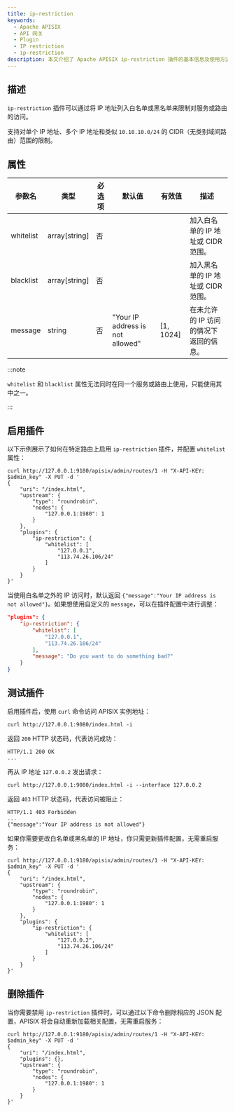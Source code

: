```yaml
---
title: ip-restriction
keywords:
  - Apache APISIX
  - API 网关
  - Plugin
  - IP restriction
  - ip-restriction
description: 本文介绍了 Apache APISIX ip-restriction 插件的基本信息及使用方法。
---
```


<!--
#
# Licensed to the Apache Software Foundation (ASF) under one or more
# contributor license agreements.  See the NOTICE file distributed with
# this work for additional information regarding copyright ownership.
# The ASF licenses this file to You under the Apache License, Version 2.0
# (the "License"); you may not use this file except in compliance with
# the License.  You may obtain a copy of the License at
#
#     http://www.apache.org/licenses/LICENSE-2.0
#
# Unless required by applicable law or agreed to in writing, software
# distributed under the License is distributed on an "AS IS" BASIS,
# WITHOUT WARRANTIES OR CONDITIONS OF ANY KIND, either express or implied.
# See the License for the specific language governing permissions and
# limitations under the License.
#
-->

## 描述

`ip-restriction` 插件可以通过将 IP 地址列入白名单或黑名单来限制对服务或路由的访问。

支持对单个 IP 地址、多个 IP 地址和类似 `10.10.10.0/24` 的 CIDR（无类别域间路由）范围的限制。

## 属性

| 参数名    | 类型          | 必选项 | 默认值 | 有效值 | 描述                             |
| --------- | ------------- | ------ | ------ | ------ | -------------------------------- |
| whitelist | array[string] | 否   |        |        | 加入白名单的 IP 地址或 CIDR 范围。 |
| blacklist | array[string] | 否   |        |        | 加入黑名单的 IP 地址或 CIDR 范围。 |
| message | string | 否   | "Your IP address is not allowed" | [1, 1024] | 在未允许的 IP 访问的情况下返回的信息。 |

:::note

`whitelist` 和 `blacklist` 属性无法同时在同一个服务或路由上使用，只能使用其中之一。

:::

## 启用插件

以下示例展示了如何在特定路由上启用 `ip-restriction` 插件，并配置 `whitelist` 属性：

```shell
curl http://127.0.0.1:9180/apisix/admin/routes/1 -H "X-API-KEY: $admin_key" -X PUT -d '
{
    "uri": "/index.html",
    "upstream": {
        "type": "roundrobin",
        "nodes": {
            "127.0.0.1:1980": 1
        }
    },
    "plugins": {
        "ip-restriction": {
            "whitelist": [
                "127.0.0.1",
                "113.74.26.106/24"
            ]
        }
    }
}'
```

当使用白名单之外的 IP 访问时，默认返回 `{"message":"Your IP address is not allowed"}`。如果想使用自定义的 `message`，可以在插件配置中进行调整：

```json
"plugins": {
    "ip-restriction": {
        "whitelist": [
            "127.0.0.1",
            "113.74.26.106/24"
        ],
        "message": "Do you want to do something bad?"
    }
}
```

## 测试插件

启用插件后，使用 `curl` 命令访问 APISIX 实例地址：

```shell
curl http://127.0.0.1:9080/index.html -i
```

返回 `200` HTTP 状态码，代表访问成功：

```shell
HTTP/1.1 200 OK
...
```

再从 IP 地址 `127.0.0.2` 发出请求：

```shell
curl http://127.0.0.1:9080/index.html -i --interface 127.0.0.2
```

返回 `403` HTTP 状态码，代表访问被阻止：

```shell
HTTP/1.1 403 Forbidden
...
{"message":"Your IP address is not allowed"}
```

如果你需要更改白名单或黑名单的 IP 地址，你只需更新插件配置，无需重启服务：

```shell
curl http://127.0.0.1:9180/apisix/admin/routes/1 -H "X-API-KEY: $admin_key" -X PUT -d '
{
    "uri": "/index.html",
    "upstream": {
        "type": "roundrobin",
        "nodes": {
            "127.0.0.1:1980": 1
        }
    },
    "plugins": {
        "ip-restriction": {
            "whitelist": [
                "127.0.0.2",
                "113.74.26.106/24"
            ]
        }
    }
}'
```

## 删除插件

当你需要禁用 `ip-restriction` 插件时，可以通过以下命令删除相应的 JSON 配置，APISIX 将会自动重新加载相关配置，无需重启服务：

```shell
curl http://127.0.0.1:9180/apisix/admin/routes/1 -H "X-API-KEY: $admin_key" -X PUT -d '
{
    "uri": "/index.html",
    "plugins": {},
    "upstream": {
        "type": "roundrobin",
        "nodes": {
            "127.0.0.1:1980": 1
        }
    }
}'
```
